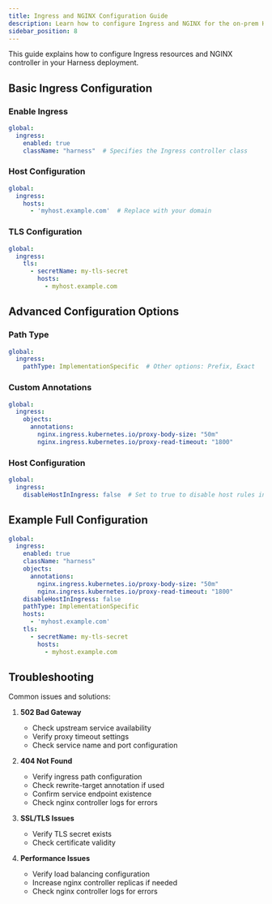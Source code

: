 ```yaml
---
title: Ingress and NGINX Configuration Guide
description: Learn how to configure Ingress and NGINX for the on-prem Harness Self-Managed Enterprise Edition.
sidebar_position: 8
---
```


This guide explains how to configure Ingress resources and NGINX controller in your Harness deployment.

## Basic Ingress Configuration

### Enable Ingress
```yaml
global:
  ingress:
    enabled: true
    className: "harness"  # Specifies the Ingress controller class
```

### Host Configuration
```yaml
global:
  ingress:
    hosts:
      - 'myhost.example.com'  # Replace with your domain
```

### TLS Configuration
```yaml
global:
  ingress:
    tls:
      - secretName: my-tls-secret
        hosts:
          - myhost.example.com
```

## Advanced Configuration Options

### Path Type
```yaml
global:
  ingress:
    pathType: ImplementationSpecific  # Other options: Prefix, Exact
```

### Custom Annotations
```yaml
global:
  ingress:
    objects:
      annotations:
        nginx.ingress.kubernetes.io/proxy-body-size: "50m"
        nginx.ingress.kubernetes.io/proxy-read-timeout: "1800"
```

### Host Configuration
```yaml
global:
  ingress:
    disableHostInIngress: false  # Set to true to disable host rules in Ingress
```

## Example Full Configuration

```yaml
global:
  ingress:
    enabled: true
    className: "harness"
    objects:
      annotations:
        nginx.ingress.kubernetes.io/proxy-body-size: "50m"
        nginx.ingress.kubernetes.io/proxy-read-timeout: "1800"
    disableHostInIngress: false
    pathType: ImplementationSpecific
    hosts:
      - 'myhost.example.com'
    tls:
      - secretName: my-tls-secret
        hosts:
          - myhost.example.com
```

## Troubleshooting

Common issues and solutions:

1. **502 Bad Gateway**
   - Check upstream service availability
   - Verify proxy timeout settings
   - Check service name and port configuration

2. **404 Not Found**
   - Verify ingress path configuration
   - Check rewrite-target annotation if used
   - Confirm service endpoint existence
   - Check nginx controller logs for errors

3. **SSL/TLS Issues**
   - Verify TLS secret exists
   - Check certificate validity

4. **Performance Issues**
   - Verify load balancing configuration
   - Increase nginx controller replicas if needed
   - Check nginx controller logs for errors